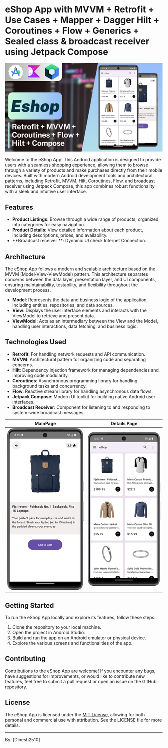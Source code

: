 
# eShop App with MVVM + Retrofit + Use Cases + Mapper + Dagger Hilt + Coroutines + Flow + Generics + Sealed class & broadcast receiver using Jetpack Compose

<img src="https://github.com/Dinesh2510/EShop-Jetpack-Compose-API-Demo/blob/main/youtube%20thumbnail%20(6).png" width="750" class="center">


Welcome to the eShop App! This Android application is designed to provide users with a seamless shopping experience, allowing them to browse through a variety of products and make purchases directly from their mobile devices. Built with modern Android development tools and architectural patterns, including Retrofit, MVVM, Hilt, Coroutines, Flow, and broadcast receiver using Jetpack Compose, this app combines robust functionality with a sleek and intuitive user interface.

## Features

- **Product Listings**: Browse through a wide range of products, organized into categories for easy navigation.
- **Product Details**: View detailed information about each product, including descriptions, prices, and availability.
- **Broadcast receiver **: Dynamic UI check Internet Connection.

## Architecture

The eShop App follows a modern and scalable architecture based on the MVVM (Model-View-ViewModel) pattern. This architecture separates concerns between the data layer, presentation layer, and UI components, ensuring maintainability, testability, and flexibility throughout the development process.

- **Model**: Represents the data and business logic of the application, including entities, repositories, and data sources.
- **View**: Displays the user interface elements and interacts with the ViewModel to retrieve and present data.
- **ViewModel**: Acts as an intermediary between the View and the Model, handling user interactions, data fetching, and business logic.

## Technologies Used

- **Retrofit**: For handling network requests and API communication.
- **MVVM**: Architectural pattern for organizing code and separating concerns.
- **Hilt**: Dependency injection framework for managing dependencies and improving code modularity.
- **Coroutines**: Asynchronous programming library for handling background tasks and concurrency.
- **Flow**: Reactive stream library for handling asynchronous data flows.
- **Jetpack Compose**: Modern UI toolkit for building native Android user interfaces.
- **Broadcast Receiver**: Component for listening to and responding to system-wide broadcast messages.


| MainPage | Details Page | 
|------------|-------------|
| ![MainPage ](ss0.png) | ![Details](ss1.png) |
## Getting Started

To run the eShop App locally and explore its features, follow these steps:

1. Clone the repository to your local machine.
2. Open the project in Android Studio.
3. Build and run the app on an Android emulator or physical device.
4. Explore the various screens and functionalities of the app.

## Contributing

Contributions to the eShop App are welcome! If you encounter any bugs, have suggestions for improvements, or would like to contribute new features, feel free to submit a pull request or open an issue on the GitHub repository.

## License

The eShop App is licensed under the [MIT License](LICENSE), allowing for both personal and commercial use with attribution. See the LICENSE file for more details.


---
By: [Dinesh2510]
